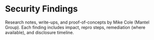 # Security Findings

Research notes, write-ups, and proof-of-concepts by Mike Cole (Mantel Group).
Each finding includes impact, repro steps, remediation (where available), and disclosure timeline.
